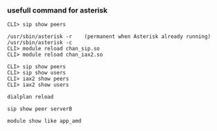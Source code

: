 ### usefull command for asterisk

```
CLI> sip show peers
```

```
/usr/sbin/asterisk -r    (permanent when Asterisk already running)
/usr/sbin/asterisk -c
CLI> module reload chan_sip.so 
CLI> module reload chan_iax2.so
```
```
CLI> sip show peers 
CLI> sip show users 
CLI> iax2 show peers 
CLI> iax2 show users

dialplan reload

sip show peer serverB

module show like app_amd

```
